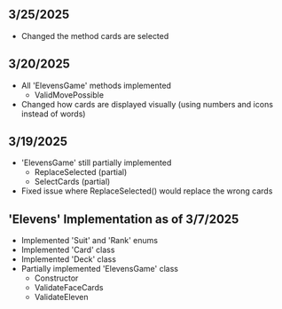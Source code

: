 ## 3/25/2025
- Changed the method cards are selected

## 3/20/2025
- All 'ElevensGame' methods implemented
  - ValidMovePossible
- Changed how cards are displayed visually (using numbers and icons instead of words)

## 3/19/2025
- 'ElevensGame' still partially implemented
  - ReplaceSelected (partial)
  - SelectCards (partial)
- Fixed issue where ReplaceSelected() would replace the wrong cards

## 'Elevens' Implementation as of 3/7/2025
- Implemented 'Suit' and 'Rank' enums
- Implemented 'Card' class
- Implemented 'Deck' class
- Partially implemented 'ElevensGame' class
  - Constructor
  - ValidateFaceCards
  - ValidateEleven